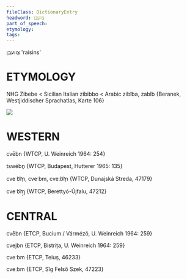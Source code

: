 ```yaml
---
fileClass: DictionaryEntry
headword: צוועבן
part_of_speech: 
etymology: 
tags: 
---
```

צוועבן
'raisins'

ETYMOLOGY
===========
NHG Zibebe < Sicilian Italian zibibbo < Arabic zibîba, zabîb {Beranek, Westjiddischer Sprachatlas, Karte 106}

![](https://ia902902.us.archive.org/9/items/Yiddish-Dialect-Maps/Beranek_Karte_106.jpg)

WESTERN
========

cvēbn {WTCP, U. Weinreich 1964: 254}

tswēbn̥ {WTCP, Budapest, Hutterer 1965: 135}

cveˑb͡m̩, cveˑbm, cveːb͡m̩ {WTCP, Dunajská Streda, 47179}

cveˑb͡ɱ̩ {WTCP, Berettyó-Újfalu, 47212}

CENTRAL
========

cvēbn {ETCP, Bucium / Vármézö, U. Weinreich 1964: 259}

cvejbn {ETCP, Bistrița, U. Weinreich 1964: 259}

cveˑbm {ETCP, Teiuș, 46233}

cveːbm {ETCP, Sîg Felső Szek, 47223}